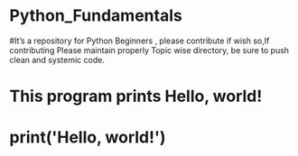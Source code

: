 # Python_Fundamentals
#It’s a repository for Python Beginners , please contribute if wish so,If contributing Please maintain properly Topic wise directory, be sure to push clean and systemic code.
# This program prints Hello, world!
# print('Hello, world!')
